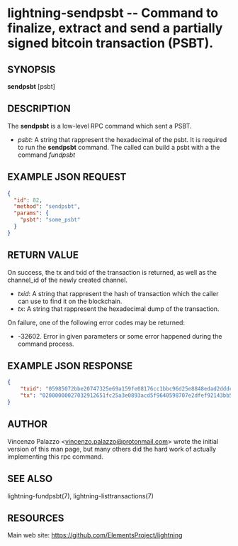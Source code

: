 lightning-sendpsbt -- Command to finalize, extract and send a partially signed bitcoin transaction (PSBT).
============================================================

SYNOPSIS
--------

**sendpsbt** \[psbt\]

DESCRIPTION
-----------

The **sendpsbt** is a low-level RPC command which sent a PSBT.

- *psbt*: A string that rappresent the hexadecimal of the psbt. It is required to run the **sendpsbt** command. The called can build a psbt with a the command *fundpsbt*

EXAMPLE JSON REQUEST
------------
```json
{
  "id": 82,
  "method": "sendpsbt",
  "params": {
    "psbt": "some_psbt"
  }
}
```

RETURN VALUE
------------

On success, the tx and txid of the transaction is returned, as well as the channel_id of the newly created channel.

- *txid*: A string that rappresent the hash of transaction which the caller can use to find it on the blockchain.
- *tx*: A string that rappresent the hexadecimal dump of the transaction.

On failure, one of the following error codes may be returned:

- -32602. Error in given parameters or some error happened during the command process.

EXAMPLE JSON RESPONSE
-----
```json
{
    "txid": "05985072bbe20747325e69a159fe08176cc1bbc96d25e8848edad2dddc1165d0",
    "tx": "02000000027032912651fc25a3e0893acd5f9640598707e2dfef92143bb5a4020e335442800100000017160014a5f48b9aa3cb8ca6cc1040c11e386745bb4dc932ffffffffd229a4b4f78638ebcac10a68b0561585a5d6e4d3b769ad0a909e9b9afaeae24e00000000171600145c83da9b685f9142016c6f5eb5f98a45cfa6f686ffffffff01915a01000000000017a9143a4dfd59e781f9c3018e7d0a9b7a26d58f8d22bf8700000000",
}
```


AUTHOR
------

Vincenzo Palazzo <<vincenzo.palazzo@protonmail.com>> wrote the initial version of this man page, but many others did the hard work of actually implementing this rpc command.

SEE ALSO
--------

lightning-fundpsbt(7), lightning-listtransactions(7)

RESOURCES
---------

Main web site: <https://github.com/ElementsProject/lightning>
